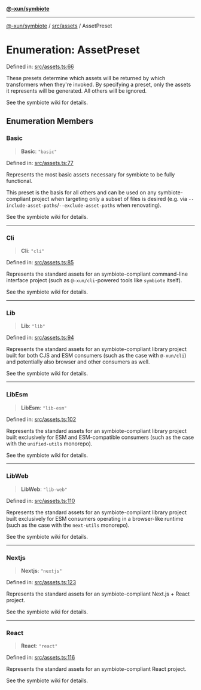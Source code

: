 [**@-xun/symbiote**](../../../README.md)

***

[@-xun/symbiote](../../../README.md) / [src/assets](../README.md) / AssetPreset

# Enumeration: AssetPreset

Defined in: [src/assets.ts:66](https://github.com/Xunnamius/symbiote/blob/6f50d53faef5aceb9ab30a8a468d34a5aa510945/src/assets.ts#L66)

These presets determine which assets will be returned by which transformers
when they're invoked. By specifying a preset, only the assets it represents
will be generated. All others will be ignored.

See the symbiote wiki for details.

## Enumeration Members

### Basic

> **Basic**: `"basic"`

Defined in: [src/assets.ts:77](https://github.com/Xunnamius/symbiote/blob/6f50d53faef5aceb9ab30a8a468d34a5aa510945/src/assets.ts#L77)

Represents the most basic assets necessary for symbiote to be fully
functional.

This preset is the basis for all others and can be used on any
symbiote-compliant project when targeting only a subset of files is desired
(e.g. via `--include-asset-paths`/`--exclude-asset-paths` when renovating).

See the symbiote wiki for details.

***

### Cli

> **Cli**: `"cli"`

Defined in: [src/assets.ts:85](https://github.com/Xunnamius/symbiote/blob/6f50d53faef5aceb9ab30a8a468d34a5aa510945/src/assets.ts#L85)

Represents the standard assets for an symbiote-compliant command-line
interface project (such as `@-xun/cli`-powered tools like `symbiote`
itself).

See the symbiote wiki for details.

***

### Lib

> **Lib**: `"lib"`

Defined in: [src/assets.ts:94](https://github.com/Xunnamius/symbiote/blob/6f50d53faef5aceb9ab30a8a468d34a5aa510945/src/assets.ts#L94)

Represents the standard assets for an symbiote-compliant library project
built for both CJS and ESM consumers (such as the case with
`@-xun/cli`) and potentially also browser and other consumers as
well.

See the symbiote wiki for details.

***

### LibEsm

> **LibEsm**: `"lib-esm"`

Defined in: [src/assets.ts:102](https://github.com/Xunnamius/symbiote/blob/6f50d53faef5aceb9ab30a8a468d34a5aa510945/src/assets.ts#L102)

Represents the standard assets for an symbiote-compliant library project
built exclusively for ESM and ESM-compatible consumers (such as the case
with the `unified-utils` monorepo).

See the symbiote wiki for details.

***

### LibWeb

> **LibWeb**: `"lib-web"`

Defined in: [src/assets.ts:110](https://github.com/Xunnamius/symbiote/blob/6f50d53faef5aceb9ab30a8a468d34a5aa510945/src/assets.ts#L110)

Represents the standard assets for an symbiote-compliant library project
built exclusively for ESM consumers operating in a browser-like runtime
(such as the case with the `next-utils` monorepo).

See the symbiote wiki for details.

***

### Nextjs

> **Nextjs**: `"nextjs"`

Defined in: [src/assets.ts:123](https://github.com/Xunnamius/symbiote/blob/6f50d53faef5aceb9ab30a8a468d34a5aa510945/src/assets.ts#L123)

Represents the standard assets for an symbiote-compliant Next.js + React
project.

See the symbiote wiki for details.

***

### React

> **React**: `"react"`

Defined in: [src/assets.ts:116](https://github.com/Xunnamius/symbiote/blob/6f50d53faef5aceb9ab30a8a468d34a5aa510945/src/assets.ts#L116)

Represents the standard assets for an symbiote-compliant React project.

See the symbiote wiki for details.

